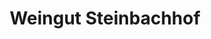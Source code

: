 ---
title: "Weingut Steinbachhof"
url: /vaihingen-an-der-enz/weingut-steinbachhof/
shop: Getränke
---